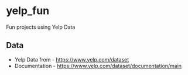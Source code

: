 # yelp_fun
Fun projects using Yelp Data

## Data
* Yelp Data from - https://www.yelp.com/dataset
* Documentation - https://www.yelp.com/dataset/documentation/main
